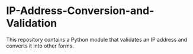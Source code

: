 # IP-Address-Conversion-and-Validation
This repository contains a Python module that validates an IP address and converts it into other forms.

